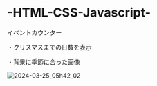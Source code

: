 ﻿# -HTML-CSS-Javascript-

 イベントカウンター	
 
 ・クリスマスまでの日数を表示
	
 ・背景に季節に合った画像
 
![2024-03-25_05h42_02](https://github.com/daiichiii/HTML-CSS-Javascript/assets/136941425/da3017ed-4f51-4a36-92fa-9110fd1df027)
